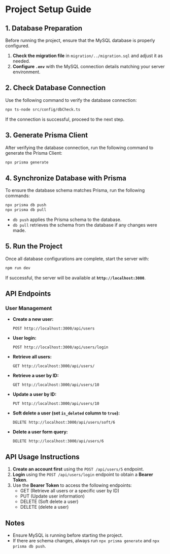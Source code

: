 # Project Setup Guide

## 1. **Database Preparation**
Before running the project, ensure that the MySQL database is properly configured.
1. **Check the migration file** in `migration/../migration.sql` and adjust it as needed.
2. **Configure `.env`** with the MySQL connection details matching your server environment.

## 2. **Check Database Connection**
Use the following command to verify the database connection:
```sh
npx ts-node src/config/dbCheck.ts
```
If the connection is successful, proceed to the next step.

## 3. **Generate Prisma Client**
After verifying the database connection, run the following command to generate the Prisma Client:
```sh
npx prisma generate
```

## 4. **Synchronize Database with Prisma**
To ensure the database schema matches Prisma, run the following commands:
```sh
npx prisma db push
npx prisma db pull
```
- `db push` applies the Prisma schema to the database.
- `db pull` retrieves the schema from the database if any changes were made.

## 5. **Run the Project**
Once all database configurations are complete, start the server with:
```sh
npm run dev
```
If successful, the server will be available at **`http://localhost:3000`**.

## **API Endpoints**
### **User Management**
- **Create a new user:**
  ```
  POST http://localhost:3000/api/users
  ```
- **User login:**
  ```
  POST http://localhost:3000/api/users/login
  ```
- **Retrieve all users:**
  ```
  GET http://localhost:3000/api/users/
  ```
- **Retrieve a user by ID:**
  ```
  GET http://localhost:3000/api/users/10
  ```
- **Update a user by ID:**
  ```
  PUT http://localhost:3000/api/users/10
  ```
- **Soft delete a user (set `is_deleted` column to `true`):**
  ```
  DELETE http://localhost:3000/api/users/soft/6
  ```
- **Delete a user form query:**
  ```
  DELETE http://localhost:3000/api/users/6
  ```

## **API Usage Instructions**
1. **Create an account first** using the `POST /api/users/5` endpoint.
2. **Login** using the `POST /api/users/login` endpoint to obtain a **Bearer Token**.
3. Use the **Bearer Token** to access the following endpoints:
   - GET (Retrieve all users or a specific user by ID)
   - PUT (Update user information)
   - DELETE (Soft delete a user)
   - DELETE (delete a user)


## **Notes**
- Ensure MySQL is running before starting the project.
- If there are schema changes, always run `npx prisma generate` and `npx prisma db push`.


